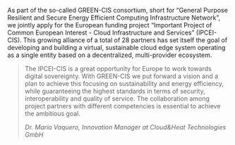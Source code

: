 As part of the so-called GREEN-CIS consortium, short for “General Purpose Resilient and Secure Energy Efficient Computing Infrastructure Network”, we jointly apply for the European funding project “Important Project of Common European Interest - Cloud Infrastructure and Services” (IPCEI-CIS).
This growing alliance of a total of 28 partners has set itself the goal of developing and building a virtual, sustainable cloud edge system operating as a single entity based on a decentralized, multi-provider ecosystem.

<blockquote>
	<p>The IPCEI-CIS is a great opportunity for Europe to work towards digital sovereignty. With GREEN-CIS we put forward a vision and a plan to achieve this focusing on sustainability and energy efficiency, while guaranteeing the highest standards in terms of security, interoperability and quality of service. The collaboration among project partners with different competencies is essential to achieve the ambitious goal.</p>
	<cite>Dr. María Vaquero, Innovation Manager at Cloud&Heat Technologies GmbH</cite>
</blockquote>
